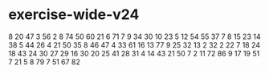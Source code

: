 # exercise-wide-v24
8
20
47
3
56
2
8
74
50
60
21
6
71
7
9
34
30
10
23
5
12
54
55
37
7
8
15
23
14
38
5
44
26
4
21
50
35
8
46
47
4
33
61
16
13
77
9
25
32
13
2
32
2
22
7
18
24
18
43
24
30
27
29
16
30
20
25
41
28
31
4
14
43
21
50
7
2
11
72
86
9
17
19
51
7
21
5
8
79
7
51
67
82
